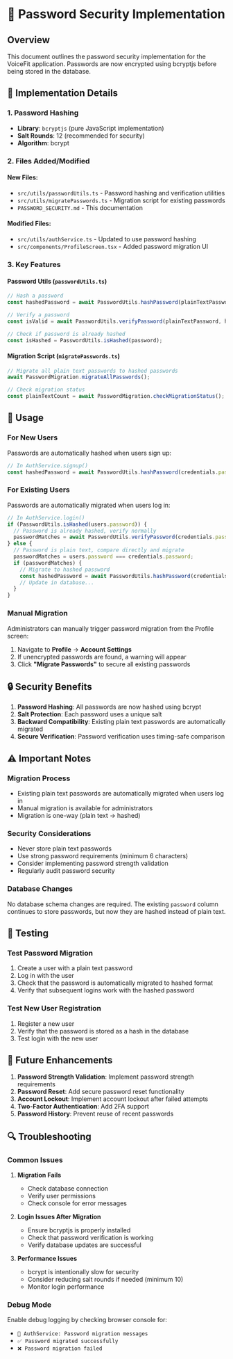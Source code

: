 # 🔐 Password Security Implementation

## Overview

This document outlines the password security implementation for the VoiceFit application. Passwords are now encrypted using bcryptjs before being stored in the database.

## 🔧 Implementation Details

### 1. Password Hashing

- **Library**: `bcryptjs` (pure JavaScript implementation)
- **Salt Rounds**: 12 (recommended for security)
- **Algorithm**: bcrypt

### 2. Files Added/Modified

#### New Files:
- `src/utils/passwordUtils.ts` - Password hashing and verification utilities
- `src/utils/migratePasswords.ts` - Migration script for existing passwords
- `PASSWORD_SECURITY.md` - This documentation

#### Modified Files:
- `src/utils/authService.ts` - Updated to use password hashing
- `src/components/ProfileScreen.tsx` - Added password migration UI

### 3. Key Features

#### Password Utils (`passwordUtils.ts`)
```typescript
// Hash a password
const hashedPassword = await PasswordUtils.hashPassword(plainTextPassword);

// Verify a password
const isValid = await PasswordUtils.verifyPassword(plainTextPassword, hashedPassword);

// Check if password is already hashed
const isHashed = PasswordUtils.isHashed(password);
```

#### Migration Script (`migratePasswords.ts`)
```typescript
// Migrate all plain text passwords to hashed passwords
await PasswordMigration.migrateAllPasswords();

// Check migration status
const plainTextCount = await PasswordMigration.checkMigrationStatus();
```

## 🚀 Usage

### For New Users
Passwords are automatically hashed when users sign up:

```typescript
// In AuthService.signup()
const hashedPassword = await PasswordUtils.hashPassword(credentials.password);
```

### For Existing Users
Passwords are automatically migrated when users log in:

```typescript
// In AuthService.login()
if (PasswordUtils.isHashed(users.password)) {
  // Password is already hashed, verify normally
  passwordMatches = await PasswordUtils.verifyPassword(credentials.password, users.password);
} else {
  // Password is plain text, compare directly and migrate
  passwordMatches = users.password === credentials.password;
  if (passwordMatches) {
    // Migrate to hashed password
    const hashedPassword = await PasswordUtils.hashPassword(credentials.password);
    // Update in database...
  }
}
```

### Manual Migration
Administrators can manually trigger password migration from the Profile screen:

1. Navigate to **Profile** → **Account Settings**
2. If unencrypted passwords are found, a warning will appear
3. Click **"Migrate Passwords"** to secure all existing passwords

## 🔒 Security Benefits

1. **Password Hashing**: All passwords are now hashed using bcrypt
2. **Salt Protection**: Each password uses a unique salt
3. **Backward Compatibility**: Existing plain text passwords are automatically migrated
4. **Secure Verification**: Password verification uses timing-safe comparison

## ⚠️ Important Notes

### Migration Process
- Existing plain text passwords are automatically migrated when users log in
- Manual migration is available for administrators
- Migration is one-way (plain text → hashed)

### Security Considerations
- Never store plain text passwords
- Use strong password requirements (minimum 6 characters)
- Consider implementing password strength validation
- Regularly audit password security

### Database Changes
No database schema changes are required. The existing `password` column continues to store passwords, but now they are hashed instead of plain text.

## 🧪 Testing

### Test Password Migration
1. Create a user with a plain text password
2. Log in with the user
3. Check that the password is automatically migrated to hashed format
4. Verify that subsequent logins work with the hashed password

### Test New User Registration
1. Register a new user
2. Verify that the password is stored as a hash in the database
3. Test login with the new user

## 📝 Future Enhancements

1. **Password Strength Validation**: Implement password strength requirements
2. **Password Reset**: Add secure password reset functionality
3. **Account Lockout**: Implement account lockout after failed attempts
4. **Two-Factor Authentication**: Add 2FA support
5. **Password History**: Prevent reuse of recent passwords

## 🔍 Troubleshooting

### Common Issues

1. **Migration Fails**
   - Check database connection
   - Verify user permissions
   - Check console for error messages

2. **Login Issues After Migration**
   - Ensure bcryptjs is properly installed
   - Check that password verification is working
   - Verify database updates are successful

3. **Performance Issues**
   - bcrypt is intentionally slow for security
   - Consider reducing salt rounds if needed (minimum 10)
   - Monitor login performance

### Debug Mode
Enable debug logging by checking browser console for:
- `🔐 AuthService: Password migration messages`
- `✅ Password migrated successfully`
- `❌ Password migration failed`
